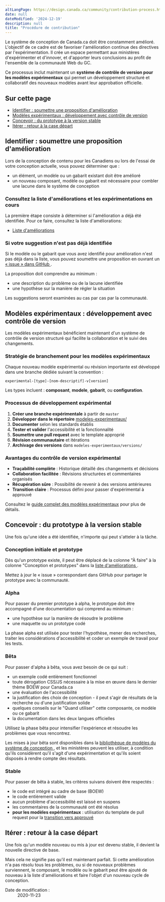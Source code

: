 ```yaml
---
altLangPage: https://design.canada.ca/community/contribution-process.html
date: null
dateModified: '2024-12-19'
description: null
title: "Procédure de contribution"
---
```



<p>
 Le système de conception de Canada.ca doit être constamment amélioré. L'objectif de ce cadre est de favoriser l'amélioration continue des directives par l'expérimentation. Il crée un espace permettant aux ministères d'expérimenter et d'innover, et d'apporter leurs conclusions au profit de l'ensemble de la communauté Web du GC.
</p>

<p>
 Ce processus inclut maintenant un <strong>système de contrôle de version pour les modèles expérimentaux</strong> qui permet un développement structuré et collaboratif des nouveaux modèles avant leur approbation officielle.
</p>

<h2 class="h3">
 Sur cette page
</h2>

<ul>
 <li>
  <a href="#identifier">
   Identifier : soumettre une proposition d'amélioration
  </a>
 </li>
 <li>
  <a href="#experimentaux">
   Modèles expérimentaux : développement avec contrôle de version
  </a>
 </li>
 <li>
  <a href="#concevoir">
   Concevoir : du prototype à la version stable
  </a>
 </li>
 <li>
  <a href="#iterer">
   Itérer : retour à la case départ
  </a>
 </li>
</ul>

<h2 id="identifier">
 Identifier : soumettre une proposition d'amélioration
</h2>

<p>
 Lors de la conception de contenu pour les Canadiens ou lors de l'essai de votre conception actuelle, vous pouvez déterminer que :
</p>

<ul>
 <li>
  un élément, un modèle ou un gabarit existant doit être amélioré
 </li>
 <li>
  un nouveau composant, modèle ou gabarit est nécessaire pour combler une lacune dans le système de conception
 </li>
</ul>

<h3>
 Consultez la liste d'améliorations et les expérimentations en cours
</h3>

<p>
 La première étape consiste à déterminer si l'amélioration a déjà été identifiée. Pour ce faire, consultez la liste d'améliorations:
</p>

<ul>
 <li>
  <a href="https://github.com/canada-ca/design-system-systeme-conception/projects/1">
   Liste d'améliorations
  </a>
 </li>
</ul>

<h3>
 Si votre suggestion n'est pas déjà identifiée
</h3>

<p>
 Si le modèle ou le gabarit que vous avez identifié pour amélioration n'est pas déjà dans la liste, vous pouvez soumettre une proposition en ouvrant un
 <a href="https://github.com/canada-ca/design-system-systeme-conception/issues">
  « issue » dans GitHub
 </a>
 .
</p>

<p>
 La proposition doit comprendre au minimum :
</p>

<ul>
 <li>
  une description du problème ou de la lacune identifiée
 </li>
 <li>
  une hypothèse sur la manière de régler la situation
 </li>
</ul>

<p>
 Les suggestions seront examinées au cas par cas par la communauté.
</p>

<h2 id="experimentaux">
 Modèles expérimentaux : développement avec contrôle de version
</h2>

<p>
 Les modèles expérimentaux bénéficient maintenant d'un système de contrôle de version structuré qui facilite la collaboration et le suivi des changements.
</p>

<h3>
 Stratégie de branchement pour les modèles expérimentaux
</h3>

<p>
 Chaque nouveau modèle expérimental ou révision importante est développé dans une branche dédiée suivant la convention :
</p>

<p>
 <code>experimental-[type]-[nom-descriptif]-v[version]</code>
</p>

<p>
 Les types incluent : <strong>composant</strong>, <strong>modele</strong>, <strong>gabarit</strong>, ou <strong>configuration</strong>.
</p>

<h3>
 Processus de développement expérimental
</h3>

<ol>
 <li>
  <strong>Créer une branche expérimentale</strong> à partir de <code>master</code>
 </li>
 <li>
  <strong>Développer dans le répertoire</strong> <a href="../modeles-experimentaux/">modeles-experimentaux/</a>
 </li>
 <li>
  <strong>Documenter</strong> selon les standards établis
 </li>
 <li>
  <strong>Tester et valider</strong> l'accessibilité et la fonctionnalité
 </li>
 <li>
  <strong>Soumettre une pull request</strong> avec le template approprié
 </li>
 <li>
  <strong>Révision communautaire</strong> et itérations
 </li>
 <li>
  <strong>Archivage des versions</strong> dans <code>modeles-experimentaux/versions/</code>
 </li>
</ol>

<h3>
 Avantages du contrôle de version expérimental
</h3>

<ul>
 <li>
  <strong>Traçabilité complète</strong> : Historique détaillé des changements et décisions
 </li>
 <li>
  <strong>Collaboration facilitée</strong> : Révisions structurées et commentaires organisés
 </li>
 <li>
  <strong>Récupération sûre</strong> : Possibilité de revenir à des versions antérieures
 </li>
 <li>
  <strong>Transition claire</strong> : Processus défini pour passer d'expérimental à approuvé
 </li>
</ul>

<p>
 Consultez le <a href="../modeles-experimentaux/">guide complet des modèles expérimentaux</a> pour plus de détails.
</p>

<h2 id="concevoir">
 Concevoir : du prototype à la version stable
</h2>

<p>
 Une fois qu'une idée a été identifiée, n'importe qui peut s'atteler à la tâche.
</p>

<h3>
 Conception initiale et prototype
</h3>

<p>
 Dès qu'un prototype existe, il peut être déplacé de la colonne "À faire" à la colonne "Conception et prototypes" dans la
 <a href="https://github.com/canada-ca/design-system-systeme-conception/projects/1">
  liste d'améliorations
 </a>
 .
</p>

<p>
 Mettez à jour le « issue » correspondant dans GitHub pour partager le prototype avec la communauté.
</p>

<h3>
 Alpha
</h3>

<p>
 Pour passer du premier prototype à alpha, le prototype doit être accompagné d'une documentation qui comprend au minimum :
</p>

<ul>
 <li>
  une hypothèse sur la manière de résoudre le problème
 </li>
 <li>
  une maquette ou un prototype codé
 </li>
</ul>

<p>
 La phase alpha est utilisée pour tester l'hypothèse, mener des recherches, traiter les considérations d'accessibilité et coder un exemple de travail pour les tests.
</p>

<h3>
 Bêta
</h3>

<p>
 Pour passer d'alpha à bêta, vous avez besoin de ce qui suit :
</p>

<ul>
 <li>
  un exemple codé entièrement fonctionnel
 </li>
 <li>
  toute dérogation CSS/JS nécessaire à la mise en œuvre dans le dernier thème BOEW pour Canada.ca
 </li>
 <li>
  une évaluation de l'accessibilité
 </li>
 <li>
  la justification des choix de conception - il peut s'agir de résultats de la recherche ou d'une justification solide
 </li>
 <li>
  quelques conseils sur le "Quand utiliser" cette composante, ce modèle ou ce gabarit
 </li>
 <li>
  la documentation dans les deux langues officielles
 </li>
</ul>

<p>
 Utilisez la phase bêta pour intensifier l'expérience et résoudre les problèmes que vous rencontrez.
</p>

<p>
 Les mises à jour bêta sont disponibles dans la
 <a href="https://www.canada.ca/fr/gouvernement/a-propos/systeme-conception/bibliotheque-modeles.html">
  bibliothèque de modèles du système de conception
 </a>
 , et les ministères peuvent les utiliser, à condition qu'ils considèrent qu'il s'agit d'une expérimentation et qu'ils soient disposés à rendre compte des résultats.
</p>

<h3>
 Stable
</h3>

<p>
 Pour passer de bêta à stable, les critères suivans doivent être respectés :
</p>

<ul>
 <li>
  le code est intégré au cadre de base (BOEW)
 </li>
 <li>
  le code entièrement valide
 </li>
 <li>
  aucun problème d'accessibilité est laissé en suspens
 </li>
 <li>
  les commentaires de la communauté ont été résolus
 </li>
 <li>
  <strong>pour les modèles expérimentaux</strong> : utilisation du template de pull request pour la <a href="../.github/pull_request_template/experimental-to-approved.md">transition vers approuvé</a>
 </li>
</ul>

<h2 id="iterer">
 Itérer : retour à la case départ
</h2>

<p>
 Une fois qu'un modèle nouveau ou mis à jour est devenu stable, il devient la nouvelle directive de base.
</p>

<p>
 Mais cela ne signifie pas qu'il est maintenant parfait. Si cette amélioration n'a pas résolu tous les problèmes, ou si de nouveaux problèmes surviennent, le composant, le modèle ou le gabarit peut être ajouté de nouveau à la liste d'améliorations et faire l'objet d'un nouveau cycle de conception.
</p>



<div class="row pagedetails">
 <div class="datemod col-xs-12 mrgn-tp-lg">
  <dl id="wb-dtmd">
   <dt>
    Date de modification :
   </dt>
   <dd>
    <time property="dateModified">
     2020-11-23
    </time>
   </dd>
  </dl>
 </div>
</div>

